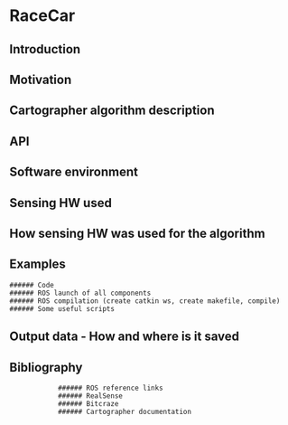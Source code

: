 # RaceCar




## Introduction
## Motivation
## Cartographer algorithm description
## API
## Software environment
## Sensing HW used
## How sensing HW was used for the algorithm
## Examples
	###### Code
	###### ROS launch of all components
	###### ROS compilation (create catkin ws, create makefile, compile)
	###### Some useful scripts
## Output data - How and where is it saved
## Bibliography
				###### ROS reference links
				###### RealSense
				###### Bitcraze
			    ###### Cartographer documentation 